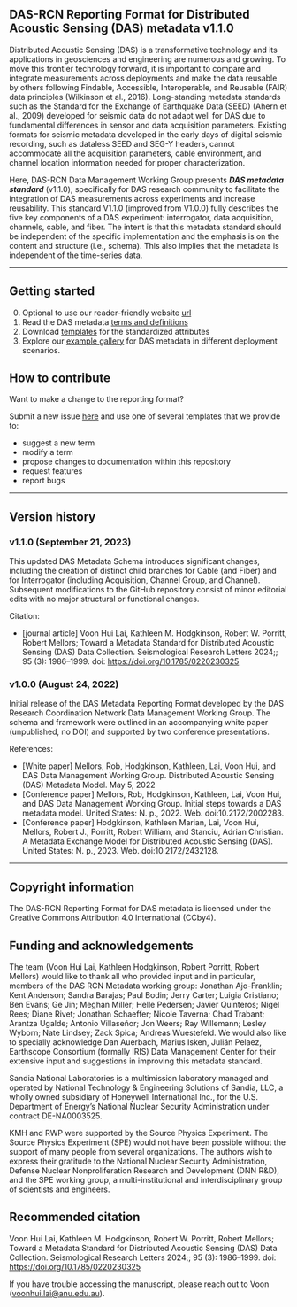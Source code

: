 ## DAS-RCN Reporting Format for Distributed Acoustic Sensing (DAS) metadata v1.1.0

Distributed Acoustic Sensing (DAS) is a transformative technology and its applications in geosciences and engineering are numerous and growing. To move this frontier technology forward, it is important to compare and integrate measurements across deployments and make the data reusable by others following Findable, Accessible, Interoperable, and Reusable (FAIR) data principles (Wilkinson et al., 2016). Long-standing metadata standards such as the Standard for the Exchange of Earthquake Data (SEED) (Ahern et al., 2009) developed for seismic data do not adapt well for DAS due to fundamental differences in sensor and data acquisition parameters. Existing formats for seismic metadata developed in the early days of digital seismic recording, such as dataless SEED and SEG-Y headers, cannot accommodate all the acquisition parameters, cable environment, and channel location information needed for proper characterization.

Here, DAS-RCN Data Management Working Group presents ***DAS metadata standard*** (v1.1.0), specifically for DAS research community to facilitate the integration of DAS measurements across experiments and increase reusability. This standard V1.1.0 (improved from V1.0.0) fully describes the five key components of a DAS experiment: interrogator, data acquisition, channels, cable, and fiber. The intent is that this metadata standard should be independent of the specific implementation and the emphasis is on the content and structure (i.e., schema). This also implies that the metadata is independent of the time-series data. 


--- 

## Getting started  

0. Optional to use our reader-friendly website [url](https://das-metadata.gitbook.io/das-metadata-standard-by-das-rcn/)
1. Read the DAS metadata [terms and definitions](./term/README.md)
2. Download [templates](./template/README.md) for the standardized attributes
3. Explore our [example gallery](./example/README.md) for DAS metadata in different deployment scenarios.

## How to contribute  

Want to make a change to the reporting format? 

Submit a new issue [here](https://github.com/vhlai-seis/DAS_metadata/blob/main/contribute.md) and use one of several templates that we provide to: 
- suggest a new term
- modify a term
- propose changes to documentation within this repository
- request features 
- report bugs

---

## Version history 
### v1.1.0 (September 21, 2023)

This updated DAS Metadata Schema introduces significant changes, including the creation of distinct child branches for Cable (and Fiber) and for Interrogator (including Acquisition, Channel Group, and Channel).
Subsequent modifications to the GitHub repository consist of minor editorial edits with no major structural or functional changes.

Citation: 
- [journal article] Voon Hui Lai, Kathleen M. Hodgkinson, Robert W. Porritt, Robert Mellors; Toward a Metadata Standard for Distributed Acoustic Sensing (DAS) Data Collection. Seismological Research Letters 2024;; 95 (3): 1986–1999. doi: https://doi.org/10.1785/0220230325 

### v1.0.0 (August 24, 2022)

Initial release of the DAS Metadata Reporting Format developed by the DAS Research Coordination Network Data Management Working Group.
The schema and framework were outlined in an accompanying white paper (unpublished, no DOI) and supported by two conference presentations.

References:
- [White paper] Mellors, Rob, Hodgkinson, Kathleen, Lai, Voon Hui, and DAS Data Management Working Group. Distributed Acoustic Sensing (DAS) Metadata Model. May 5, 2022
- [Conference paper] Mellors, Rob, Hodgkinson, Kathleen, Lai, Voon Hui, and DAS Data Management Working Group. Initial steps towards a DAS metadata model. United States: N. p., 2022. Web. doi:10.2172/2002283.
- [Conference paper] Hodgkinson, Kathleen Marian, Lai, Voon Hui, Mellors, Robert J., Porritt, Robert William, and Stanciu, Adrian Christian. A Metadata Exchange Model for Distributed Acoustic Sensing (DAS). United States: N. p., 2023. Web. doi:10.2172/2432128.

--- 

## Copyright information  

The DAS-RCN Reporting Format for DAS metadata is licensed under the Creative Commons Attribution 4.0 International (CCby4).

## Funding and acknowledgements  

The team (Voon Hui Lai, Kathleen Hodgkinson, Robert Porritt, Robert Mellors) would like to thank all who provided input and in particular, members of the DAS RCN Metadata working group: Jonathan Ajo-Franklin; Kent Anderson; Sandra Barajas; Paul Bodin; Jerry Carter; Luigia Cristiano; Ben Evans; Ge Jin; Meghan Miller; Helle Pedersen; Javier Quinteros; Nigel Rees; Diane Rivet; Jonathan Schaeffer; Nicole Taverna; Chad Trabant; Arantza Ugalde; Antonio Villaseñor; Jon Weers; Ray Willemann; Lesley Wyborn; Nate Lindsey; Zack Spica; Andreas Wuestefeld. We would also like to specially acknowledge Dan Auerbach, Marius Isken, Julián Pelaez, Earthscope Consortium (formally IRIS) Data Management Center for their extensive input and suggestions in improving this metadata standard.

Sandia National Laboratories is a multimission laboratory managed and operated by National Technology & Engineering Solutions of Sandia, LLC, a wholly owned subsidiary of Honeywell International Inc., for the U.S. Department of Energy’s National Nuclear Security Administration under contract DE-NA0003525.

KMH and RWP were supported by the Source Physics Experiment. The Source Physics Experiment (SPE) would not have been possible without the support of many people from several organizations. The authors wish to express their gratitude to the National Nuclear Security Administration, Defense Nuclear Nonproliferation Research and Development (DNN R&D), and the SPE working group, a multi-institutional and interdisciplinary group of scientists and engineers.

## Recommended citation  

Voon Hui Lai, Kathleen M. Hodgkinson, Robert W. Porritt, Robert Mellors; Toward a Metadata Standard for Distributed Acoustic Sensing (DAS) Data Collection. Seismological Research Letters 2024;; 95 (3): 1986–1999. doi: https://doi.org/10.1785/0220230325

If you have trouble accessing the manuscript, please reach out to Voon (voonhui.lai@anu.edu.au). 


